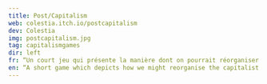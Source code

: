 ```yaml
---
title: Post/Capitalism
web: colestia.itch.io/postcapitalism
dev: Colestia
img: postcapitalism.jpg
tag: capitalismgames
dir: left
fr: “Un court jeu qui présente la manière dont on pourrait réorganiser notre présent capitaliste en utopie post-capitaliste” Transformez différents aspects de la société et découvrez comment ils sont liés entre eux.
en: “A short game which depicts how we might reorganise the capitalist present into a postcapitalist utopia.” Transform different aspects of society to discover how they’re interconnected.
---
```


